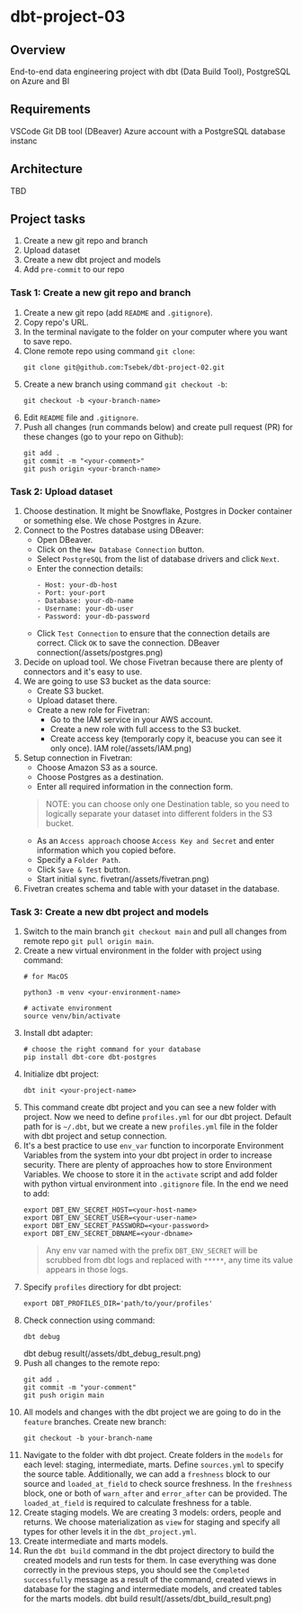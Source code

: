 # dbt-project-03

## Overview
End-to-end data engineering project with dbt (Data Build Tool), PostgreSQL on Azure and BI

## Requirements
VSCode
Git
DB tool (DBeaver)
Azure account with a PostgreSQL database instanc

## Architecture
TBD

## Project tasks
1. Create a new git repo and branch
2. Upload dataset
3. Create a new dbt project and models
4. Add `pre-commit` to our repo

### Task 1: Create a new git repo and branch
1. Create a new git repo (add `README` and `.gitignore`).
2. Copy repo's URL.
3. In the terminal navigate to the folder on your computer where you want to save repo.
4. Clone remote repo using command `git clone`:
    ```
    git clone git@github.com:Tsebek/dbt-project-02.git
    ```
5. Create a new branch using command `git checkout -b`:
    ```
    git checkout -b <your-branch-name>
    ```
6. Edit `README` file and `.gitignore`.
7. Push all changes (run commands below) and create pull request (PR) for these changes (go to your repo on Github):
    ```
    git add .
    git commit -m "<your-comment>"
    git push origin <your-branch-name>
    ```

### Task 2: Upload dataset
1. Choose destination. It might be Snowflake, Postgres in Docker container or something else. We chose Postgres in Azure.
2. Connect to the Postres database using DBeaver:
    - Open DBeaver.
    - Click on the `New Database Connection` button.
    - Select `PostgreSQL` from the list of database drivers and click `Next`.
    - Enter the connection details:
        ```
        - Host: your-db-host
        - Port: your-port
        - Database: your-db-name
        - Username: your-db-user
        - Password: your-db-password
        ```
    - Click `Test Connection` to ensure that the connection details are correct. Click `OK` to save the connection.
    DBeaver connection(/assets/postgres.png)
3. Decide on upload tool. We chose Fivetran because there are plenty of connectors and it's easy to use.
4. We are going to use S3 bucket as the data source:
    - Create S3 bucket.
    - Upload dataset there.
    - Create a new role for Fivetran:
      - Go to the IAM service in your AWS account.
      - Create a new role with full access to the S3 bucket.
      - Create access key (temporarly copy it, beacuse you can see it only once).
    IAM role(/assets/IAM.png)
5. Setup connection in Fivetran:
    - Choose Amazon S3 as a source.
    - Choose Postgres as a destination.
    - Enter all required information in the connection form.
    > NOTE: you can choose only one Destination table, so you need to logically separate your dataset into different folders in the S3 bucket.
    - As an `Access approach` choose `Access Key and Secret` and enter information which you copied before.
    - Specify a `Folder Path`.
    - Click `Save & Test` button.
    - Start initial sync.
    fivetran(/assets/fivetran.png)
6. Fivetran creates schema and table with your dataset in the database.

### Task 3: Create a new dbt project and models
1. Switch to the main branch `git checkout main` and pull all changes from remote repo `git pull origin main`.
2. Create a new virtual environment in the folder with project using command:
    ```
    # for MacOS

    python3 -m venv <your-environment-name>

    # activate environment
    source venv/bin/activate
    ```
3. Install dbt adapter:
    ```
    # choose the right command for your database
    pip install dbt-core dbt-postgres
    ```
4. Initialize dbt project:
    ```
    dbt init <your-project-name>
    ```
5. This command create dbt project and you can see a new folder with project. Now we need to define `profiles.yml` for our dbt project. Default path for is `~/.dbt`, but we create a new `profiles.yml` file in the folder with dbt project and setup connection.
6. It's a best practice to use `env_var` function to incorporate Environment Variables from the system into your dbt project in order to increase security. There are plenty of approaches how to store Environment Variables. We choose to store it in the `activate` script and add folder with python virtual environment into `.gitignore` file.
In the end we need to add:
    ```
    export DBT_ENV_SECRET_HOST=<your-host-name>
    export DBT_ENV_SECRET_USER=<your-user-name>
    export DBT_ENV_SECRET_PASSWORD=<your-password>
    export DBT_ENV_SECRET_DBNAME=<your-dbname>
    ```
    > Any env var named with the prefix `DBT_ENV_SECRET` will be scrubbed from dbt logs and replaced with `*****`, any time its value appears in those logs.
7. Specify `profiles` directiory for dbt project:
    ```
    export DBT_PROFILES_DIR='path/to/your/profiles'
    ```
8. Check connection using command:
    ```
    dbt debug
    ```
    dbt debug result(/assets/dbt_debug_result.png)
9. Push all changes to the remote repo:
    ```
    git add .
    git commit -m "your-comment"
    git push origin main
    ```
10. All models and changes with the dbt project we are going to do in the `feature` branches. Create new branch:
    ```
    git checkout -b your-branch-name
    ```
11. Navigate to the folder with dbt project. Create folders in the `models` for each level: staging, intermediate, marts. Define `sources.yml` to specify the source table. Additionally, we can add a `freshness` block to our source and `loaded_at_field` to check source freshness. In the `freshness` block, one or both of `warn_after` and `error_after` can be provided. The `loaded_at_field` is required to calculate freshness for a table.
12. Create staging models. We are creating 3 models: orders, people and returns. We choose materialization as `view` for staging and specify all types for other levels it in the `dbt_project.yml`.
13. Create intermediate and marts models.
14. Run the `dbt build` command in the dbt project directory to build the created models and run tests for them. In case everything was done correctly in the previous steps, you should see the `Completed successfully` message as a result of the command, created views in database for the staging and intermediate models, and created tables for the marts models.
    dbt build result(/assets/dbt_build_result.png)
